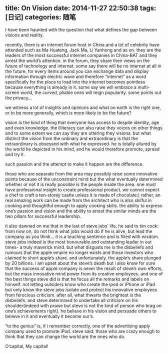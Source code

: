 title: On Vision
date: 2014-11-27 22:50:38
tags: [日记]
categories: 随笔
---

I have been haunted with the question that what defines the gap between visions and reality. 

<!-- more -->


recently, there is an internet forum host in China and a lot of celebrity have attended such as Ma Huateng, Jack Ma, Li Yanhong and as on. they are the leaders of the most successful internet companies in China-BAT and they arrest the world’s attention. in the forum, they share their views on the future of technology and internet. some say there will be no internet at all in the future, for every items around you can exchange data and display information through electric wave and therefore “internet” as a word specifically for the place to load into the internet becomes pointless because everything is already in it. some say we will embrace a multi-screen world, the curved, pliable ones will reign popularity. some points out the privacy…

we witness a lot of insights and opinions and what on earth is the right one, or to be more generally, which is more likely to be the future?

vision is the kind of thing that everyone has access to despite identity, age and even knowledge. the illiteracy can also raise they voices on other things and to some extent we can say they are uttering they visions. but what distinct the vision from the ordinary and extraordinary is that the extraordinary is obsessed with what he expressed. he is totally allured by the world he depicted in his mind, and he would therefore promote, spread and try it. 

such passion and the attempt to make it happen are the difference.

those who are separate from the area may possibly raise some innovative points because of the unconstraint mind but the what eventually determined whether or not it is really possible is the people inside the area. one must have professional insight to create professional product. we cannot expect a chef to craft a ten-storey castle unless it is made of chocolate:) rather, an real amazing work can be made from the architect who is also skilful in cooking and thoughtful enough to apply cooking skills. the ability to express one’s passion and vision and the ability to arrest the similar minds are the two pillars for successful leadership.

it also dawned on me that in the last of steve jobs’ life, he said to tim cook: from now on, do not think what jobs would do if he is alive, but lead the company as you think… it is a touching sentence and is filled with wisdom. steve jobs indeed is the most honourable and outstanding leader in out times- a truly maverick mind. but what disgusts me is the disbeliefs and rumours that the apple empire no longer exists and those investors who claimed to short apple’s share. and unfortunately, the apple’s share plunged by 20 billions. i am upset about the steve’s death but i also know for sure that the success of apple company is never the result of steve’s own efforts, but the mass innovative mind power from its creative employees. and one of the best things steve did is that he focus all the remarks and labels on himself. not letting outsiders know who create the ipod or iPhone or iPad but only know the steve jobs isolate and protect his innovative employees from ferocious criticism. after all, what thwarts the brightest is the disbeliefs. and steve determined to undertake all criticism on his shoulder(indeed with praise but steve is not the kind of person who brag on one’s achievements right). he believe in his vision and persuade others to believe in it and eventually it become our’s. 

“to the genius” is, if i remember correctly, one of the advertising apply company used to promote iPod. steve said: those who are crazy enough to think that they can change the world are the ones who do.

O’capital, My capital!

